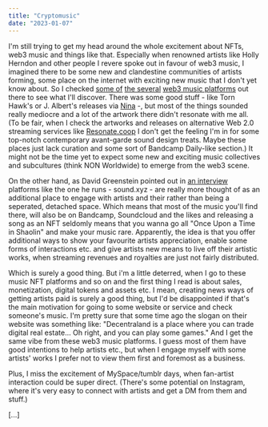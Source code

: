 ```yaml
---
title: "Cryptomusic"
date: "2023-01-07"
---
```


I'm still trying to get my head around the whole excitement about NFTs, web3 music and things like that. Especially when renowned artists like Holly Herndon and other people I revere spoke out in favour of web3 music, I imagined there to be some new and clandestine communities of artists forming, some place on the internet with exciting new music that I don't yet know about. So I checked [some of](https://beta.catalog.works/) [the several](https://audius.co/) [web3 music platforms](https://wavv.app/) out there to see what I'll discover. There was some good stuff - like Torn Hawk's or J. Albert's releases via [Nina](https://www.ninaprotocol.com/) -, but most of the things sounded really mediocre and a lot of the artwork there didn't resonate with me all. (To be fair, when I check the artworks and releases on alternative Web 2.0 streaming services like [Resonate.coop](https://stream.resonate.coop/discover) I don't get the feeling I'm in for some top-notch contemporary avant-garde sound design treats. Maybe these places just lack curation and some sort of Bandcamp Daily-like section.) It might not be the time yet to expect some new and exciting music collectives and subcultures (think NON Worldwide) to emerge from the web3 scene.

On the other hand, as David Greenstein pointed out in [an interview](https://interdependence.fm/episodes/experiments-in-revaluing-music-with-david-greenstein-soundxyz) platforms like the one he runs - sound.xyz - are really more thought of as an additional place to engage with artists and their rather than being a seperated, detached space. Which means that most of the music you'll find there, will also be on Bandcamp, Soundcloud and the likes and releasing a song as an NFT seldomly means that you wanna go all "Once Upon a Time in Shaolin" and make your music rare. Apparently, the idea is that you offer additional ways to show your favourite artists appreciation, enable some forms of interactions etc. and give artists new means to live off their artistic works, when streaming revenues and royalties are just not fairly distributed.

Which is surely a good thing. But i'm a little deterred, when I go to these music NFT platforms and so on and the first thing I read is about sales, monetization, digital tokens and assets etc. I mean, creating news ways of getting artists paid is surely a good thing, but I'd be disappointed if that's the main motivation for going to some website or service and check someone's music. I'm pretty sure that some time ago the slogan on their website was something like: "Decentraland is a place where you can trade digital real estate... Oh right, and you can play some games." And I get the same vibe from these web3 music platforms. I guess most of them have good intentions to help artists etc., but when I engage myself with some artists' works I prefer not to view them first and foremost as a business. 

Plus, I miss the excitement of MySpace/tumblr days, when fan-artist interaction could be super direct. (There's some potential on Instagram, where it's very easy to connect with artists and get a DM from them and stuff.)

[...]
<!-- 
First time I got in touch with the concept of NFTs was through this episode of the Intelligence Squared podcast: [NFT's and Why Blockchain Means Business, with Sheila Warren and Carl Miller](https://harkaudio.com/p/intelligence-squared-business-intelligence-squared/nfts-and-why-blockchain-means-business-with-sheila-warren-and-carl-miller-intelligence-squared-1616174678000). The general idea of having nw means for artists to monetize their work was quite intriguing to me and even though I didn't really have an idea of what these digital assets might look like and what ther value will eventually be based on, concepts like "creator earnings" (when the original creator of an NFT gets some percentage of every resale of the NFT) seemed quite innovative.
 -->
